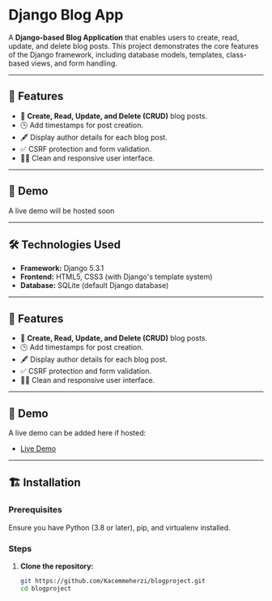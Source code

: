 # Django Blog App

A **Django-based Blog Application** that enables users to create, read, update, and delete blog posts. This project demonstrates the core features of the Django framework, including database models, templates, class-based views, and form handling.

---

## 🌟 Features

- 📖 **Create, Read, Update, and Delete (CRUD)** blog posts.
- 🕒 Add timestamps for post creation.
- 🖋️ Display author details for each blog post.
- ✅ CSRF protection and form validation.
- 🧑‍💻 Clean and responsive user interface.

---

## 🚀 Demo

A live demo will be hosted soon 


---

## 🛠️ Technologies Used

- **Framework:** Django 5.3.1
- **Frontend:** HTML5, CSS3 (with Django's template system)
- **Database:** SQLite (default Django database)

---

## 🌟 Features

- 📖 **Create, Read, Update, and Delete (CRUD)** blog posts.
- 🕒 Add timestamps for post creation.
- 🖋️ Display author details for each blog post.
- ✅ CSRF protection and form validation.
- 🧑‍💻 Clean and responsive user interface.

---

## 🚀 Demo

A live demo can be added here if hosted:
- [Live Demo](https://example.com)

---

## 🏗️ Installation

### Prerequisites

Ensure you have Python (3.8 or later), pip, and virtualenv installed.

### Steps

1. **Clone the repository:**

   ```bash
   git https://github.com/Kacemmeherzi/blogproject.git
   cd blogproject


   
